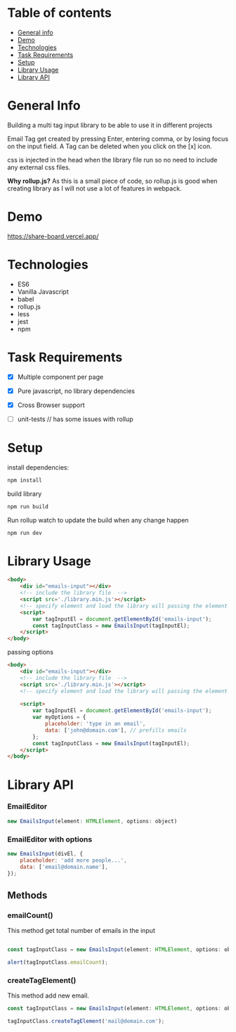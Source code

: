 # Table of contents
* [General info](#general-info)
* [Demo](#demo)
* [Technologies](#technologies)
* [Task Requirements](#task-requirements)
* [Setup](#setup)
* [Library Usage](#library-usage)
* [Library API](#library-api)


# General Info 

Building a multi tag input library to be able to use it in different projects

Email Tag get created by pressing Enter, entering comma, or by losing focus on the
input field. A Tag can be deleted when you click on the [x] icon.

css is injected in the head when the library file run so no need to include any external css files.

<b>Why rollup.js?</b> 
As this is a small piece of code, so rollup.js is good when creating library as I will not use a lot of features in webpack.


# Demo
https://share-board.vercel.app/


# Technologies
 - ES6
 - Vanilla Javascript
 - babel
 - rollup.js
 - less
 - jest
 - npm


# Task Requirements

-   [x] Multiple component per page
-   [x] Pure javascript, no library dependencies
-   [x] Cross Browser support
-   [ ] unit-tests // has some issues with rollup 


# Setup

install dependencies:

```sh
npm install
```

build library

```sh
npm run build
```

Run rollup watch to update the build when any change happen

```sh
npm run dev
```


# Library Usage

```html
<body>
	<div id="emails-input"></div>
	<!-- include the library file  -->
	<script src='./library.min.js'></script>
	<!-- specify element and load the library will passing the element   -->
	<script>
		var tagInputEl = document.getElementById('emails-input');
		const tagInputClass = new EmailsInput(tagInputEl);
	</script>
</body>
```

passing options

```html
<body>
	<div id="emails-input"></div>
	<!-- include the library file  -->
	<script src='./library.min.js'></script>
	<!-- specify element and load the library will passing the element   -->
	
	<script>
		var tagInputEl = document.getElementById('emails-input');
		var myOptions = {
			placeholder: 'type in an email', 
			data: ['john@domain.com'], // prefills emails
		};
		const tagInputClass = new EmailsInput(tagInputEl);
	</script>
</body>
```

# Library API

### EmailEditor

```javascript
new EmailsInput(element: HTMLElement, options: object)
```

### EmailEditor with options

```javascript
new EmailsInput(divEl, {
	placeholder: 'add more people...',
	data: ['email@domain.name'],
});
```

## Methods

### emailCount()

This method get total number of emails in the input

```javascript

const tagInputClass = new EmailsInput(element: HTMLElement, options: object)

alert(tagInputClass.emailCount);
```

### createTagElement()

This method add new email.

```javascript
const tagInputClass = new EmailsInput(element: HTMLElement, options: object)

tagInputClass.createTagElement('mail@domain.com');

```
